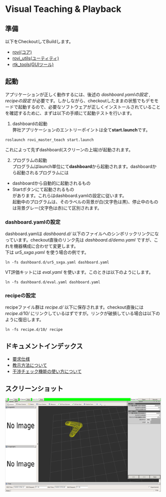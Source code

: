 # Visual Teaching & Playback

## 準備  
以下をCheckoutしてBuildします。
- [rovi(コア)](https://github.com/YOODS/rovi)
- [rovi_utils(ユーティティ)](https://github.com/YOODS/rovi_utils)
- [rtk_tools(GUIツール)](https://github.com/YOODS/rtk_tools)

## 起動  
アプリケーションが正しく動作するには、後述の *dashboard.yamlの設定* , *recipeの設定* が必要です。しかしながら、checkoutしたままの状態でもデモモードで起動するので、必要なソフトウェアが正しくインストールされていることを確認するために、まずは以下の手順にて起動テストを行います。
1. dashboardの起動  
弊社アプリケーションのエントリーポイントは全て**start.launch**です。
~~~
roslaunch rovi_master_teach start.launch
~~~
これによって先ずdashboard(スクリーンの上端)が起動されます。

2. プログラムの起動  
プログラムはlaunch単位にて**dashboard**から起動されます。dashboardから起動されるプログラムには
  - dashboardから自動的に起動されるもの
  - Startボタンにて起動されるもの  
があります。これらはdashboard.yamlの設定に従います。  
起動中のプログラムは、そのラベルの背景が白(文字色は黒)、停止中のものは背景グレー(文字色は赤)にて区別されます。

### dashboard.yamlの設定  
dashboard.yamlは *dashboard.d/* 以下のファイルへのシンボリックリンクになっています。checkout直後のリンク先は *dashboard.d/demo.yaml* ですが、これを機器構成に合わせて変更します。  
下は *ur5_sxga.yaml* を使う場合の例です。
~~~
ln -fs dashboard.d/ur5_sxga.yaml dashboard.yaml
~~~
VT評価キットには *eval.yaml* を使います。このときは以下のようにします。
~~~
ln -fs dashboard.d/eval.yaml dashboard.yaml
~~~

### recipeの設定  
recipeファイル群は *recipe.d/* 以下に保存されます。checkout直後には *recipe.d/10/* にリンクしているはずですが。リンクが破損している場合は以下のように復旧します。
~~~
ln -fs recipe.d/10/ recipe
~~~

## ドキュメントインデックス
- [要求仕様](REQUIRE.md)
- [教示方法について](Teaching.md)
- [干渉チェック機能の使い方について](CollisionChecker.md)

## スクリーンショット
![object](img/snap.png)

